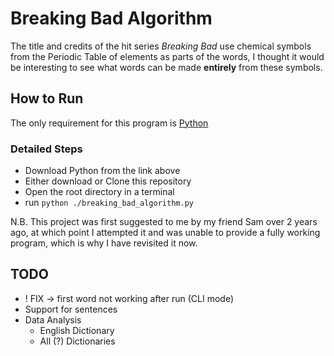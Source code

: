 # Breaking Bad Algorithm
The title and credits of the hit series *Breaking Bad* use chemical symbols from the Periodic Table of elements as parts of the words, I thought it would be interesting to see what words can be made __entirely__ from these symbols.
## How to Run
The only requirement for this program is [Python](https://www.python.org/downloads/)
### Detailed Steps
- Download Python from the link above
- Either download or Clone this repository
- Open the root directory in a terminal
- run `python ./breaking_bad_algorithm.py`
  
N.B. This project was first suggested to me by my friend Sam over 2 years ago, at which point I attempted it and was unable to provide a fully working program, which is why I have revisited it now.

## TODO
- ! FIX -> first word not working after run (CLI mode)
- Support for sentences
- Data Analysis
    - English Dictionary
    - All (?) Dictionaries
